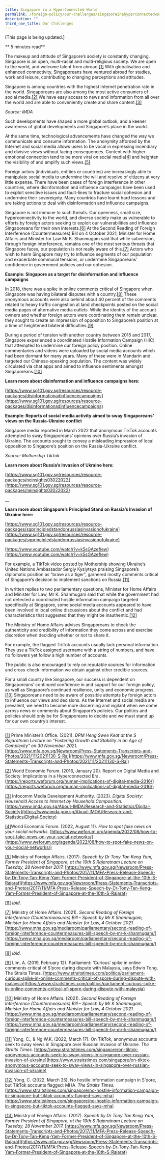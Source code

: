 ```yaml
---
title: Singapore in a HyperConnected World
permalink: /foreign-policy/our-challenges/singaporeinahyperconnectedworld/
description: ""
third_nav_title: Our Challenges
---
```

[This page is being updated.]

** 5 minutes read**

The makeup and attitude of Singapore’s society is constantly changing. Singapore is an open, multi-racial and multi-religious society. We are open to the world, and welcome talent from abroad.[\[1\]](#_ftn1) With globalisation and enhanced connectivity, Singaporeans have ventured abroad for studies, work and leisure, contributing to changing perceptions and attitudes.

Singapore is among countries with the highest Internet penetration rate in the world. Singaporeans are also among the most active consumers of social media.[\[2\]](#_ftn2) We have easy access to news and information from all over the world and are able to conveniently create and share content.[\[3\]](#_ftn3)

_Source: iMDA_

Such developments have shaped a more global outlook, and a keener awareness of global developments and Singapore’s place in the world.

At the same time, technological advancements have changed the way we communicate and consume information. The anonymity afforded by the Internet and social media allows users to be vocal in expressing incendiary and divisive views without facing consequences. Content with higher emotional connection tend to be more viral on social media[\[4\]](#_ftn4) and heighten the visibility of and amplify such views.[\[5\]](#_ftn5)

Foreign actors (individuals, entities or countries) are increasingly able to manipulate social media to undermine the will and resolve of citizens at very little expense. There have been cases of foreign interference in other countries, where disinformation and influence campaigns have been used to exploit sensitive issues and fault-lines to fracture social cohesion and undermine their sovereignty. Many countries have learnt hard lessons and are taking actions to deal with disinformation and influence campaigns.

Singapore is not immune to such threats. Our openness, small size, hyperconnectivity to the world, and diverse society make us vulnerable to efforts by foreign actors seeking to exploit our vulnerabilities and influence Singaporeans for their own interests.[\[6\]](#_ftn6) At the Second Reading of Foreign Interference (Countermeasures) Bill on 4 October 2021, Minister for Home Affairs and Minister for Law Mr K. Shanmugam said that while subversion, through foreign interference, remains one of the most serious threats that Singapore faces, our population is not really aware of this.[\[7\]](#_ftn7) Actors who wish to harm Singapore may try to influence segments of our population and exacerbate communal tensions, or undermine Singaporeans’ confidence in government policies and our cohesion.

**Example: Singapore as a target for disinformation and influence campaigns**

In 2018, there was a spike in online comments critical of Singapore when Singapore was having bilateral disputes with a country.[\[8\]](#_ftn8) These anonymous accounts were also behind about 40 percent of the comments related to heavy traffic congestion at land checkpoints posted on the social media pages of alternative media outlets. While the identity of the account owners and whether foreign actors were coordinating them remain unclear, they sought to create an impression of opposition to Singapore’s position at a time of heightened bilateral difficulties.[\[9\]](#_ftn9)

During a period of tension with another country between 2016 and 2017, Singapore experienced a coordinated Hostile Information Campaign (HIC) that attempted to undermine our foreign policy position. Online commentaries and videos were uploaded by social media accounts which had been dormant for many years. Many of these were in Mandarin and targeted our Chinese-speaking population. The content was widely circulated via chat apps and aimed to influence sentiments amongst Singaporeans.[\[10\]](#_ftn10)

**Learn more about disinformation and influence campaigns here:**

[https://www.sg101.gov.sg/resources/resource-packages/disinformationadinfluencecampaigns](https://www.sg101.gov.sg/resources/resource-packages/disinformationadinfluencecampaigns)

**Example: Reports of social media activity aimed to sway Singaporeans’ views on the Russia-Ukraine conflict**

Singapore media reported in March 2022 that anonymous TikTok accounts attempted to sway Singaporeans’ opinions over Russia’s invasion of Ukraine. The accounts sought to convey a misleading impression of local opposition to Singapore’s position on the Russia-Ukraine conflict.

_Source: Mothership TikTok_

**Learn more about Russia’s Invasion of Ukraine here:**

[https://www.sg101.gov.sg/resources/resource-packages/neinsights03022022](https://www.sg101.gov.sg/resources/resource-packages/neinsights03022022)

__

**Learn more about Singapore’s Principled Stand on Russia’s Invasion of Ukraine here:**

[https://www.sg101.gov.sg/resources/resource-packages/sgprincipledstandonrussiasinvasionofukraine](https://www.sg101.gov.sg/resources/resource-packages/sgprincipledstandonrussiasinvasionofukraine)



[https://www.youtube.com/watch?v=k5sGAzeflew](https://www.youtube.com/watch?v=k5sGAzeflew)

For example, a TikTok video posted by Mothership showing Ukraine’s United Nations Ambassador Sergiy Kyslytsya praising Singapore’s diplomatic position as “brave as a tiger”, garnered mostly comments critical of Singapore’s decision to implement sanctions on Russia.[\[11\]](#_ftn11)

In written replies to two parliamentary questions, Minister for Home Affairs and Minister for Law, Mr K. Shanmugam said that while the government had not detected a coordinated hostile information campaign targeted specifically at Singapore, some social media accounts appeared to have been involved in local online discussions about the conflict and had characteristics that suggested that they might be inauthentic.[\[12\]](#_ftn12)

The Ministry of Home Affairs advises Singaporeans to check the authenticity and credibility of information they come across and exercise discretion when deciding whether or not to share it.

For example, the flagged TikTok accounts usually lack personal information. They use a TikTok assigned username with a string of numbers, and have no followers yet follow a high number of accounts.

The public is also encouraged to rely on reputable sources for information and cross-check information we obtain against other credible sources.

For a small country like Singapore, our success is dependent on Singaporeans’ continued confidence in and support for our foreign policy, as well as Singapore’s continued resilience, unity and economic progress.[\[13\]](#_ftn13) Singaporeans need to be aware of possible attempts by foreign actors to influence our views and decisions. As the Internet and social media are prevalent, we need to become more discerning and vigilant when we come across news or comments about Singapore’s policies. Our politics and policies should only be for Singaporeans to decide and we must stand up for our own country’s interest.



* * *


[\[1\]](#_ftnref1) Prime Minister’s Office. (2021). _DPM Heng Swee Keat at the S Rajaratnam Lecture on_ _“Fostering Growth and Stability in an Age of Complexity” on 30 November 2021._ [https://www.mfa.gov.sg/Newsroom/Press-Statements-Transcripts-and-Photos/2021/11/20211130-S-Raj](https://www.mfa.gov.sg/Newsroom/Press-Statements-Transcripts-and-Photos/2021/11/20211130-S-Raj)

[\[2\]](#_ftnref2) World Economic Forum. (2016, January 20). Report on Digital Media and Society: Implications in a Hyperconnected Era. [https://reports.weforum.org/human-implications-of-digital-media-2016/](https://reports.weforum.org/human-implications-of-digital-media-2016/)

[\[3\]](#_ftnref3) Infocomm Media Development Authority. (2023). _Digital Society: Household Access to Internet by Household Composition._ [https://www.imda.gov.sg/About-IMDA/Research-and-Statistics/Digital-Society](https://www.imda.gov.sg/About-IMDA/Research-and-Statistics/Digital-Society)

[\[4\]](#_ftnref4)World Economic Forum. (2022, August 11). _How to spot fake news on your social networks._ [https://www.weforum.org/agenda/2022/08/how-to-spot-fake-news-on-your-social-networks/](https://www.weforum.org/agenda/2022/08/how-to-spot-fake-news-on-your-social-networks/)

[\[5\]](#_ftnref5) Ministry of Foreign Affairs. (2017). _Speech by Dr Tony Tan Keng Yam, Former President of Singapore, at the 10th S Rajaratnam Lecture on Tuesday, 28 November 2017._ [https://www.mfa.gov.sg/Newsroom/Press-Statements-Transcripts-and-Photos/2017/11/MFA-Press-Release-Speech-by-Dr-Tony-Tan-Keng-Yam-Former-President-of-Singapore-at-the-10th-S-Rajarat](https://www.mfa.gov.sg/Newsroom/Press-Statements-Transcripts-and-Photos/2017/11/MFA-Press-Release-Speech-by-Dr-Tony-Tan-Keng-Yam-Former-President-of-Singapore-at-the-10th-S-Rajarat)

[\[6\]](#_ftnref6) _Ibid._

[\[7\]](#_ftnref7) Ministry of Home Affairs. (2021). _Second Reading of Foreign Interference (Countermeasures) Bill – Speech by Mr K Shanmugam, Minister for Home Affairs and Minister for Law, 4 October 2021._ [https://www.mha.gov.sg/mediaroom/parliamentary/second-reading-of-foreign-interference-countermeasures-bill-speech-by-mr-k-shanmugam/](https://www.mha.gov.sg/mediaroom/parliamentary/second-reading-of-foreign-interference-countermeasures-bill-speech-by-mr-k-shanmugam/)&nbsp;

[\[8\]](#_ftnref8) _Ibid._

[\[9\]](#_ftnref9) Lim, A. (2019, February 12). Parliament: ‘Curious’ spike in online comments critical of S’pore during dispute with Malaysia, says Edwin Tong. The Straits Times. [https://www.straitstimes.com/politics/parliament-curious-spike-in-online-comments-critical-of-spore-during-dispute-with-malaysia](https://www.straitstimes.com/politics/parliament-curious-spike-in-online-comments-critical-of-spore-during-dispute-with-malaysia)

[\[10\]](#_ftnref10) Ministry of Home Affairs. (2021). _Second Reading of Foreign Interference (Countermeasures) Bill – Speech by Mr K Shanmugam, Minister for Home Affairs and Minister for Law, 4 October 2021._ [https://www.mha.gov.sg/mediaroom/parliamentary/second-reading-of-foreign-interference-countermeasures-bill-speech-by-mr-k-shanmugam/](https://www.mha.gov.sg/mediaroom/parliamentary/second-reading-of-foreign-interference-countermeasures-bill-speech-by-mr-k-shanmugam/)&nbsp;

[\[11\]](#_ftnref11) Yong, C., &amp; Ng W.K. (2022, March 17). On TikTok, anonymous accounts seek to sway views in Singapore over Russian invasion of Ukraine. _The Straits Times._ [https://www.straitstimes.com/singapore/on-tiktok-anonymous-accounts-seek-to-sway-views-in-singapore-over-russian-invasion-of-ukraine](https://www.straitstimes.com/singapore/on-tiktok-anonymous-accounts-seek-to-sway-views-in-singapore-over-russian-invasion-of-ukraine)

[\[12\]](#_ftnref12) Yong, C. (2022, March 25). No hostile information campaign in S’pore, but TikTok accounts flagged: MHA. _The Straits Times._ [https://www.straitstimes.com/singapore/no-hostile-information-campaign-in-singapore-but-tiktok-accounts-flagged-says-mha](https://www.straitstimes.com/singapore/no-hostile-information-campaign-in-singapore-but-tiktok-accounts-flagged-says-mha)

[\[13\]](#_ftnref13) Ministry of Foreign Affairs. (2017). _Speech by Dr Tony Tan Keng Yam, Former President of Singapore, at the 10th S Rajaratnam Lecture on Tuesday, 28 November 2017._ [https://www.mfa.gov.sg/Newsroom/Press-Statements-Transcripts-and-Photos/2017/11/MFA-Press-Release-Speech-by-Dr-Tony-Tan-Keng-Yam-Former-President-of-Singapore-at-the-10th-S-Rajarat](https://www.mfa.gov.sg/Newsroom/Press-Statements-Transcripts-and-Photos/2017/11/MFA-Press-Release-Speech-by-Dr-Tony-Tan-Keng-Yam-Former-President-of-Singapore-at-the-10th-S-Rajarat)